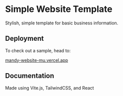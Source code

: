 # Simple Website Template

Stylish, simple template for basic business information.

## Deployment

To check out a sample, head to:

[mandy-website-mu.vercel.app](mandy-website-mu.vercel.app)

## Documentation

Made using Vite.js, TailwindCSS, and React
